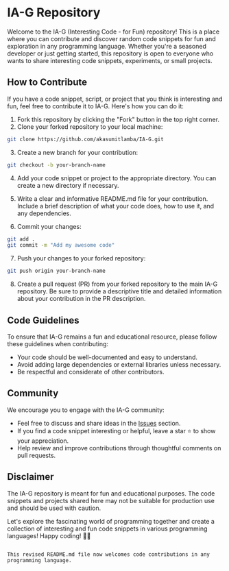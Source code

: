 # IA-G Repository

Welcome to the IA-G (Interesting Code - for Fun) repository! This is a place where you can contribute and discover random code snippets for fun and exploration in any programming language. Whether you're a seasoned developer or just getting started, this repository is open to everyone who wants to share interesting code snippets, experiments, or small projects.

## How to Contribute

If you have a code snippet, script, or project that you think is interesting and fun, feel free to contribute it to IA-G. Here's how you can do it:

1. Fork this repository by clicking the "Fork" button in the top right corner.
2. Clone your forked repository to your local machine:

```bash
git clone https://github.com/akasumitlamba/IA-G.git
```

3. Create a new branch for your contribution:

```bash
git checkout -b your-branch-name
```

4. Add your code snippet or project to the appropriate directory. You can create a new directory if necessary.

5. Write a clear and informative README.md file for your contribution. Include a brief description of what your code does, how to use it, and any dependencies.

6. Commit your changes:

```bash
git add .
git commit -m "Add my awesome code"
```

7. Push your changes to your forked repository:

```bash
git push origin your-branch-name
```

8. Create a pull request (PR) from your forked repository to the main IA-G repository. Be sure to provide a descriptive title and detailed information about your contribution in the PR description.

## Code Guidelines

To ensure that IA-G remains a fun and educational resource, please follow these guidelines when contributing:

- Your code should be well-documented and easy to understand.
- Avoid adding large dependencies or external libraries unless necessary.
- Be respectful and considerate of other contributors.

## Community

We encourage you to engage with the IA-G community:

- Feel free to discuss and share ideas in the [Issues](https://github.com/akasumitlamba/IA-G/issues) section.
- If you find a code snippet interesting or helpful, leave a star ⭐️ to show your appreciation.
- Help review and improve contributions through thoughtful comments on pull requests.

## Disclaimer

The IA-G repository is meant for fun and educational purposes. The code snippets and projects shared here may not be suitable for production use and should be used with caution.

Let's explore the fascinating world of programming together and create a collection of interesting and fun code snippets in various programming languages! Happy coding! 🚀✨
```

This revised README.md file now welcomes code contributions in any programming language.
